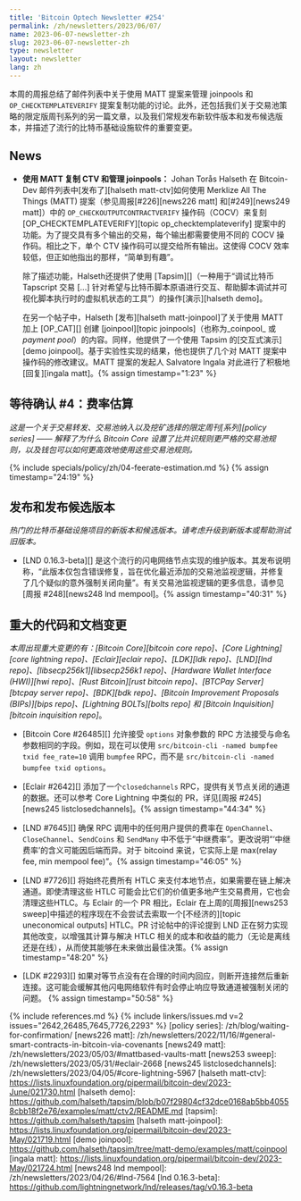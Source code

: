 ```yaml
---
title: 'Bitcoin Optech Newsletter #254'
permalink: /zh/newsletters/2023/06/07/
name: 2023-06-07-newsletter-zh
slug: 2023-06-07-newsletter-zh
type: newsletter
layout: newsletter
lang: zh
---
```

本周的周报总结了邮件列表中关于使用 MATT 提案来管理 joinpools 和`OP_CHECKTEMPLATEVERIFY` 提案复制功能的讨论。此外，还包括我们关于交易池策略的限定版周刊系列的另一篇文章，以及我们常规发布新软件版本和发布候选版本，并描述了流行的比特币基础设施软件的重要变更。

## News

- **使用 MATT 复制 CTV 和管理 joinpools：** Johan Torås
  Halseth 在 Bitcoin-Dev 邮件列表中[发布了][halseth matt-ctv]如何使用 Merklize All The Things (MATT) 提案（参见周报[#226][news226 matt] 和[#249][news249 matt]）中的 `OP_CHECKOUTPUTCONTRACTVERIFY` 操作码（COCV）来复刻 [OP_CHECKTEMPLATEVERIFY][topic
  op_checktemplateverify] 提案中的功能。为了提交具有多个输出的交易，每个输出都需要使用不同的 COCV 操作码。相比之下，单个 CTV 操作码可以提交给所有输出。这使得 COCV 效率较低，但正如他指出的那样，“简单到有趣”。

    除了描述功能，Halseth还提供了使用 [Tapsim][]（一种用于“调试比特币 Tapscript 交易 [...] 针对希望与比特币脚本原语进行交互、帮助脚本调试并可视化脚本执行时的虚拟机状态的工具”）的操作[演示][halseth demo]。

    在另一个帖子中，Halseth [发布][halseth matt-joinpool]了关于使用 MATT 加上 [OP_CAT][] 创建 [joinpool][topic joinpools]（也称为_coinpool_ 或 _payment pool_）的内容。同样，他提供了一个使用 Tapsim 的[交互式演示][demo joinpool]。基于实验性实现的结果，他也提供了几个对 MATT 提案中操作码的修改建议。MATT 提案的发起人 Salvatore Ingala 对此进行了积极地[回复][ingala matt]。{% assign timestamp="1:23" %}

## 等待确认 #4：费率估算

_这是一个关于交易转发、交易池纳入以及挖矿选择的限定周刊[系列][policy series] —— 解释了为什么 Bitcoin Core 设置了比共识规则更严格的交易池规则，以及钱包可以如何更高效地使用这些交易池规则。_

{% include specials/policy/zh/04-feerate-estimation.md %} {% assign timestamp="24:19" %}

## 发布和发布候选版本

*热门的比特币基础设施项目的新版本和候选版本。请考虑升级到新版本或帮助测试旧版本。*

- [LND 0.16.3-beta][] 是这个流行的闪电网络节点实现的维护版本。其发布说明称，“此版本仅包含错误修复，旨在优化最近添加的交易池监视逻辑，并修复了几个疑似的意外强制关闭向量”。有关交易池监视逻辑的更多信息，请参见[周报 #248][news248 lnd mempool]。{% assign timestamp="40:31" %}

## 重大的代码和文档变更

*本周出现重大变更的有：[Bitcoin Core][bitcoin core repo]、[Core Lightning][core lightning repo]、[Eclair][eclair repo]、[LDK][ldk repo]、[LND][lnd repo]、[libsecp256k1][libsecp256k1 repo]、[Hardware Wallet Interface (HWI)][hwi repo]、[Rust Bitcoin][rust bitcoin repo]、[BTCPay Server][btcpay server repo]、[BDK][bdk repo]、[Bitcoin Improvement Proposals (BIPs)][bips repo]、[Lightning BOLTs][bolts repo] 和 [Bitcoin Inquisition][bitcoin inquisition repo]*。

- [Bitcoin Core #26485][] 允许接受 `options` 对象参数的 RPC 方法接受与命名参数相同的字段。例如，现在可以使用 `src/bitcoin-cli -named bumpfee txid fee_rate=10` 调用 `bumpfee` RPC，而不是 `src/bitcoin-cli -named bumpfee txid options`。

- [Eclair #2642][] 添加了一个`closedchannels` RPC，提供有关节点关闭的通道的数据。还可以参考 Core Lightning 中类似的 PR，详见[周报 #245][news245 listclosedchannels]。{% assign timestamp="44:34" %}

- [LND #7645][] 确保 RPC 调用中的任何用户提供的费率在 `OpenChannel`、`CloseChannel`、`SendCoins` 和 `SendMany` 中不低于“中继费率”。更改说明“‘中继费率’的含义可能因后端而异。对于 bitcoind 来说，它实际上是 max(relay fee, min mempool fee)”。{% assign timestamp="46:05" %}

- [LND #7726][] 将始终花费所有 HTLC 来支付本地节点，如果需要在链上解决通道。即使清理这些 HTLC 可能会比它们的价值更多地产生交易费用，它也会清理这些HTLC。与 Eclair 的一个 PR 相比，Eclair 在上周的[周报][news253 sweep]中描述的程序现在不会尝试去索取一个[不经济的][topic uneconomical outputs] HTLC。PR 讨论帖中的评论提到 LND 正在努力实现其他改变，以增强其计算与解决 HTLC 相关的成本和收益的能力（无论是离线还是在线），从而使其能够在未来做出最佳决策。{% assign timestamp="48:20" %}

- [LDK #2293][] 如果对等节点没有在合理的时间内回应，则断开连接然后重新连接。这可能会缓解其他闪电网络软件有时会停止响应导致通道被强制关闭的问题。 {% assign timestamp="50:58" %}

{% include references.md %}
{% include linkers/issues.md v=2 issues="2642,26485,7645,7726,2293" %}
[policy series]: /zh/blog/waiting-for-confirmation/
[news226 matt]: /zh/newsletters/2022/11/16/#general-smart-contracts-in-bitcoin-via-covenants
[news249 matt]: /zh/newsletters/2023/05/03/#mattbased-vaults-matt
[news253 sweep]: /zh/newsletters/2023/05/31/#eclair-2668
[news245 listclosedchannels]: /zh/newsletters/2023/04/05/#core-lightning-5967
[halseth matt-ctv]: https://lists.linuxfoundation.org/pipermail/bitcoin-dev/2023-June/021730.html
[halseth demo]: https://github.com/halseth/tapsim/blob/b07f29804cf32dce0168ab5bb40558cbb18f2e76/examples/matt/ctv2/README.md
[tapsim]: https://github.com/halseth/tapsim
[halseth matt-joinpool]: https://lists.linuxfoundation.org/pipermail/bitcoin-dev/2023-May/021719.html
[demo joinpool]: https://github.com/halseth/tapsim/tree/matt-demo/examples/matt/coinpool
[ingala matt]: https://lists.linuxfoundation.org/pipermail/bitcoin-dev/2023-May/021724.html
[news248 lnd mempool]: /zh/newsletters/2023/04/26/#lnd-7564
[lnd 0.16.3-beta]: https://github.com/lightningnetwork/lnd/releases/tag/v0.16.3-beta
